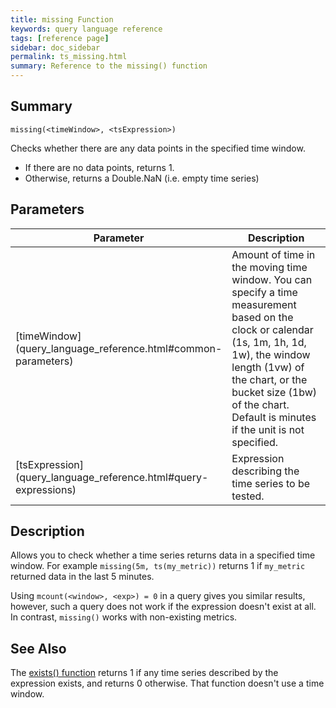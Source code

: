 ```yaml
---
title: missing Function
keywords: query language reference
tags: [reference page]
sidebar: doc_sidebar
permalink: ts_missing.html
summary: Reference to the missing() function
---
```

## Summary
```
missing(<timeWindow>, <tsExpression>)
```
Checks whether there are any data points in the specified time window.
* If there are no data points, returns 1.
* Otherwise, returns a Double.NaN (i.e. empty time series)

## Parameters
<table style="width: 100%;">
<tbody>
<thead>
<tr><th width="20%">Parameter</th><th width="80%">Description</th></tr>
</thead>
<tr>
<td markdown="span">[timeWindow](query_language_reference.html#common-parameters)</td>
<td markdown="span">Amount of time in the moving time window. You can specify a time measurement based on the clock or calendar (1s, 1m, 1h, 1d, 1w), the window length (1vw) of the chart, or the bucket size (1bw) of the chart. Default is minutes if the unit is not specified.</td></tr>
<tr>
<td markdown="span"> [tsExpression](query_language_reference.html#query-expressions)</td>
<td>Expression describing the time series to be tested.</td></tr>
</tbody>
</table>


## Description

Allows you to check whether a time series returns data in a specified time window. For example `missing(5m, ts(my_metric))` returns 1 if `my_metric` returned data in the last 5 minutes.

Using `mcount(<window>, <exp>) = 0` in a query gives you similar results, however, such a query does not work if the expression doesn't exist at all. In contrast, `missing()` works with non-existing metrics.


<!---
## Examples


### Example 1

This example tests `hasData` to see whether its underlying metrics are reporting data, and if so, returns that data:

```
if(${hasData}, ts(inv_1_get_count, status="7**" and operation="*" and cname="${environment}"), 100)
```

In this example,
* `hasData` evaluates to 1 (true) if its underlying metrics are reporting, so `if()` returns that time series.
* `hasData` evaluates to 0 (false) if its underlying metrics are not reporting, so `if()` returns the constant 100.


### Example 2

This example tests `hasData` to see whether its underlying metrics are reporting data, and uses the result to choose between two other previously defined queries named `queryOfInterest` and `substituteQuery`:

```
if(${hasData}, ${queryOfInterest}, ${substituteQuery})
```

In this example:
* `hasData` evaluates to 1 (true) if its underlying metrics are reporting, so `if()` returns the results of `queryOfInterest`.
* `hasData` evaluates to 0 (false) if its underlying metrics are not reporting, so `if()` returns the results of `substituteQuery`.--->

## See Also

The [exists() function](ts_exists.html) returns 1 if any time series described by the expression exists, and returns 0 otherwise. That function doesn't use a time window.
